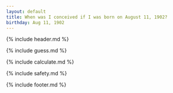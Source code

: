 ```yaml
---
layout: default
title: When was I conceived if I was born on August 11, 1902?
birthday: Aug 11, 1902
---
```


{% include header.md %}

{% include guess.md %}

{% include calculate.md %}

{% include safety.md %}

{% include footer.md %}



